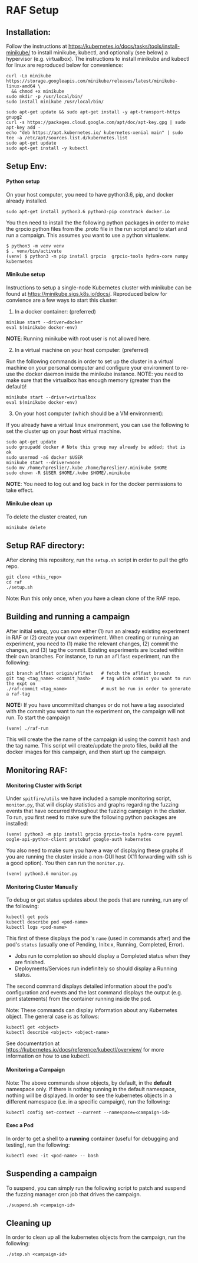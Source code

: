 # RAF Setup

## Installation: 
Follow the instructions at https://kubernetes.io/docs/tasks/tools/install-minikube/ to install minikube, kubectl, and optionally (see below) a hypervisor (e.g. virtualbox). The instructions to install minikube and kubectl for linux are reproduced below for convenience: 
```
curl -Lo minikube https://storage.googleapis.com/minikube/releases/latest/minikube-linux-amd64 \
  && chmod +x minikube
sudo mkdir -p /usr/local/bin/
sudo install minikube /usr/local/bin/

sudo apt-get update && sudo apt-get install -y apt-transport-https gnupg2
curl -s https://packages.cloud.google.com/apt/doc/apt-key.gpg | sudo apt-key add -
echo "deb https://apt.kubernetes.io/ kubernetes-xenial main" | sudo tee -a /etc/apt/sources.list.d/kubernetes.list
sudo apt-get update
sudo apt-get install -y kubectl
```
## Setup Env: 
#### Python setup
On your host computer, you need to have python3.6, pip, and docker already installed. 
```
sudo apt-get install python3.6 python3-pip conntrack docker.io
```
You then need to install the the following python packages in order to make the grpcio python files from the .proto file in the run script and to start and run a campaign. This assumes you want to use a python virtualenv.
```
$ python3 -m venv venv
$ . venv/bin/activate
(venv) $ python3 -m pip install grpcio  grpcio-tools hydra-core numpy kubernetes
```
#### Minikube setup
Instructions to setup a single-node Kubernetes cluster with minikube can be found at https://minikube.sigs.k8s.io/docs/. Reproduced below for convience are a few ways to start this cluster:
1. In a docker container: (preferred) 
```
minikue start --driver=docker
eval $(minikube docker-env)
```
**NOTE**: Running minikube with root user is not allowed here.

2. In a virtual machine on your host computer: (preferred)

Run the following commands in order to set up the cluster in a virtual machine on your personal computer and configure your environment to re-use the docker daemon inside the minikube instance. NOTE: you need to make sure that the virtualbox has enough memory (greater than the default)! 
```
minikube start --driver=virtualbox
eval $(minikube docker-env)
```
3. On your host computer (which should be a VM environment): 

If you already have a virtual linux environment, you can use the following to set the cluster up on your **host** virtual machine.
```
sudo apt-get update
sudo groupadd docker # Note this group may already be added; that is ok
sudo usermod -aG docker $USER 
minikube start --driver=none
sudo mv /home/hpreslier/.kube /home/hpreslier/.minikube $HOME 
sudo chown -R $USER $HOME/.kube $HOME/.minikube
```
**NOTE**: You need to log out and log back in for the docker permissions to take effect.
#### Minikube clean up
To delete the cluster created, run
```
minikube delete
```
## Setup RAF directory:
After cloning this repository, run the `setup.sh` script in order to pull the gtfo repo. 
```
git clone <this_repo> 
cd raf
./setup.sh 
```
Note: Run this only once, when you have a clean clone of the RAF repo. 
## Building and running a campaign 
After initial setup, you can now either (1) run an already existing experiment in RAF or (2) create your own experiment. When creating or running an experiment, you need to (1) make the relevant changes, (2) commit the changes, and (3) tag the commit. Existing experiments are located within their own branches. For instance, to run an ```aflfast``` experiment, run the following:
```
git branch aflfast origin/aflfast   # fetch the aflfast branch
git tag <tag_name> <commit_hash>    # tag which commit you want to run the expt on
./raf-commit <tag_name>             # must be run in order to generate a raf-tag
```
**NOTE:** If you have uncommitted changes or do not have a tag associated with the commit you want to run the experiment on, the campaign will not run. 
To start the campaign
```
(venv) ./raf-run
```
This will create the the name of the campaign id using the commit hash and the tag name. This script will create/update the proto files, build all the docker images for this campaign, and then start up the campaign. 
## Monitoring RAF:

#### Monitoring Cluster with Script
Under `spitfire/utils` we have included a sample monitoring script, `monitor.py`, that will display statistics and graphs regarding the fuzzing events that have occurred throughout the fuzzing campaign in the cluster. To run, you first need to make sure the following python packages are installed: 
```
(venv) python3 -m pip install grpcio grpcio-tools hydra-core pyyaml oogle-api-python-client protobuf google-auth kubernetes
```
You also need to make sure you have a way of displaying these graphs if you are running the cluster inside a non-GUI host (X11 forwarding with ssh is a good option). You then can run the `monitor.py`. 
```
(venv) python3.6 monitor.py
```
#### Monitoring Cluster Manually
To debug or get status updates about the pods that are running, run any of the following:
```
kubectl get pods
kubectl describe pod <pod-name>
kubectl logs <pod-name>
```
This first of these displays the pod's `name` (used in commands after) and the pod's `status` (usually one of Pending, Initx:x, Running, Completed, Error). 
- Jobs run to completion so should display a Completed status when they are finished. 
- Deployments/Services run indefinitely so should display a Running status.

The second command displays detailed information about the pod's configuration and events and the last command displays the output (e.g. print statements) from the container running inside the pod.

Note: These commands can display information about any Kubernetes object. The general case is as follows: 
```
kubectl get <object>
kubectl describe <object> <object-name>
```
See documentation at https://kubernetes.io/docs/reference/kubectl/overview/ for more information on how to use kubectl. 
#### Monitoring a Campaign 
Note: The above commands show objects, by default, in the **default** namespace only. If there is nothing running in the default namespace, nothing will be displayed. In order to see the kubernetes objects in a different namespace (i.e. in a specific campaign), run the following:
```
kubectl config set-context --current --namespace=<campaign-id> 
```
#### Exec a Pod
In order to get a shell to a **running** container (useful for debugging and testing), run the following:
```
kubectl exec -it <pod-name> -- bash
```
## Suspending a campaign
To suspend, you can simply run the following script to patch and suspend the fuzzing manager cron job that drives the campaign.  
```
./suspend.sh <campaign-id>
```
## Cleaning up
In order to clean up all the kubernetes objects from the campaign, run the following:
```
./stop.sh <campaign-id> 
```



